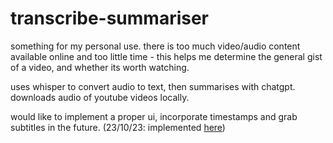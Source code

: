 <!---
Templare readme file for projects
-->

# transcribe-summariser

something for my personal use. there is too much video/audio content available online and too little time - this helps me determine the general gist of a video, and whether its worth watching. 

uses whisper to convert audio to text, then summarises with chatgpt. downloads audio of youtube videos locally.

would like to implement a proper ui, incorporate timestamps and grab subtitles in the future. (23/10/23: implemented [here]())

